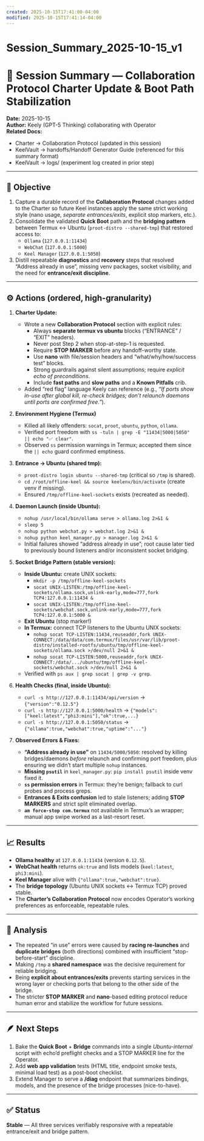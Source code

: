 ```yaml
---
created: 2025-10-15T17:41:00-04:00
modified: 2025-10-15T17:41:14-04:00
---
```


# Session_Summary_2025-10-15_v1

# 🧭 Session Summary — Collaboration Protocol Charter Update & Boot Path Stabilization

**Date:** 2025-10-15  
**Author:** Keely (GPT-5 Thinking) collaborating with Operator  
**Related Docs:**  
- Charter → Collaboration Protocol (updated in this session)  
- KeelVault → handoffs/Handoff Generator Guide (referenced for this summary format)  
- KeelVault → logs/ (experiment log created in prior step)  

---

## 🎯 Objective

1) Capture a durable record of the **Collaboration Protocol** changes added to the Charter so future Keel instances apply the same strict working style (nano usage, *separate entrances/exits*, explicit stop markers, etc.).  
2) Consolidate the validated **Quick Boot** path and the **bridging pattern** between Termux ↔ Ubuntu (`proot-distro --shared-tmp`) that restored access to:
   - `Ollama` (`127.0.0.1:11434`)
   - `WebChat` (`127.0.0.1:5000`)
   - `Keel Manager` (`127.0.0.1:5050`)
3) Distill repeatable **diagnostics** and **recovery** steps that resolved “Address already in use”, missing venv packages, socket visibility, and the need for **entrance/exit discipline**.

---

## ⚙️ Actions (ordered, high-granularity)

1. **Charter Update:**  
   - Wrote a new **Collaboration Protocol** section with explicit rules:
     - Always **separate termux vs ubuntu** blocks (“ENTRANCE” / “EXIT” headers).  
     - Never post Step 2 when stop-at-step-1 is requested.  
     - Require **STOP MARKER** before any handoff-worthy state.  
     - Use **nano** with file/session headers and “what/why/how/success test” blocks.  
     - Strong guardrails against silent assumptions; require *explicit echo of preconditions*.  
     - Include **fast paths** and **slow paths** and a **Known Pitfalls** crib.  
   - Added “red flag” language Keely can reference (e.g., *“If ports show in-use after global kill, re-check bridges; don’t relaunch daemons until ports are confirmed free.”*).

2. **Environment Hygiene (Termux)**  
   - Killed all likely offenders: `socat`, `proot`, `ubuntu`, `python`, `ollama`.  
   - Verified port freedom with `ss -tuln | grep -E "11434|5000|5050" || echo "✅ clear"`.  
   - Observed `ss` permission warnings in Termux; accepted them since the `|| echo` guard confirmed emptiness.

3. **Entrance → Ubuntu (shared tmp):**  
   - `proot-distro login ubuntu --shared-tmp` (critical so `/tmp` is shared).  
   - `cd /root/offline-keel && source keelenv/bin/activate` (create venv if missing).  
   - Ensured `/tmp/offline-keel-sockets` exists (recreated as needed).

4. **Daemon Launch (inside Ubuntu):**  
   - `nohup /usr/local/bin/ollama serve > ollama.log 2>&1 &`  
   - `sleep 5`  
   - `nohup python webchat.py > webchat.log 2>&1 &`  
   - `nohup python keel_manager.py > manager.log 2>&1 &`  
   - Initial failures showed “address already in use”; root cause later tied to previously bound listeners and/or inconsistent socket bridging.

5. **Socket Bridge Pattern (stable version):**
   - **Inside Ubuntu:** create UNIX sockets:  
     - `mkdir -p /tmp/offline-keel-sockets`  
     - `socat UNIX-LISTEN:/tmp/offline-keel-sockets/ollama.sock,unlink-early,mode=777,fork TCP4:127.0.0.1:11434 &`  
     - `socat UNIX-LISTEN:/tmp/offline-keel-sockets/webchat.sock,unlink-early,mode=777,fork TCP4:127.0.0.1:5000 &`
   - **Exit Ubuntu** (stop marker!)  
   - **In Termux:** connect TCP listeners to the Ubuntu UNIX sockets:  
     - `nohup socat TCP-LISTEN:11434,reuseaddr,fork UNIX-CONNECT:/data/data/com.termux/files/usr/var/lib/proot-distro/installed-rootfs/ubuntu/tmp/offline-keel-sockets/ollama.sock >/dev/null 2>&1 &`  
     - `nohup socat TCP-LISTEN:5000,reuseaddr,fork UNIX-CONNECT:/data/.../ubuntu/tmp/offline-keel-sockets/webchat.sock >/dev/null 2>&1 &`
   - Verified with `ps aux | grep socat | grep -v grep`.

6. **Health Checks (final, inside Ubuntu):**  
   - `curl -s http://127.0.0.1:11434/api/version` → `{"version":"0.12.5"}`  
   - `curl -s http://127.0.0.1:5000/health` → `{"models":["keel:latest","phi3:mini"],"ok":true,...}`  
   - `curl -s http://127.0.0.1:5050/status` → `{"ollama":true,"webchat":true,"uptime":"..."}`

7. **Observed Errors & Fixes:**  
   - **“Address already in use”** on `11434/5000/5050`: resolved by killing bridges/daemons *before* relaunch and confirming port freedom, plus ensuring we didn’t start multiple `nohup` instances.  
   - **Missing `psutil`** in `keel_manager.py`: `pip install psutil` inside venv fixed it.  
   - **`ss` permission errors** in Termux: they’re benign; fallback to curl probes and process greps.  
   - **Entrances & Exits confusion** led to stale listeners; adding **STOP MARKERS** and strict split eliminated overlap.  
   - **`am force-stop com.termux`** not available in Termux’s `am` wrapper; manual app swipe worked as a last-resort reset.

---

## 📈 Results

- **Ollama healthy** at `127.0.0.1:11434` (version `0.12.5`).  
- **WebChat health** returns `ok:true` and lists models (`keel:latest`, `phi3:mini`).  
- **Keel Manager** alive with `{"ollama":true,"webchat":true}`.  
- The **bridge topology** (Ubuntu UNIX sockets ↔ Termux TCP) proved stable.  
- The **Charter’s Collaboration Protocol** now encodes Operator’s working preferences as enforceable, repeatable rules.

---

## 🧠 Analysis

- The repeated “in use” errors were caused by **racing re-launches** and **duplicate bridges** (both directions) combined with insufficient “stop-before-start” discipline.  
- Making `/tmp` a **shared namespace** was the decisive requirement for reliable bridging.  
- Being **explicit about entrances/exits** prevents starting services in the wrong layer or checking ports that belong to the other side of the bridge.  
- The stricter **STOP MARKER** and **nano**-based editing protocol reduce human error and stabilize the workflow for future sessions.

---

## 🪶 Next Steps

1) Bake the **Quick Boot** + **Bridge** commands into a single *Ubuntu-internal* script with echo’d preflight checks and a STOP MARKER line for the Operator.  
2) Add **web app validation** tests (HTML title, endpoint smoke tests, minimal load test) as a post-boot checklist.  
3) Extend Manager to serve a **/diag** endpoint that summarizes bindings, models, and the presence of the bridge processes (nice-to-have).

---

## ✅ Status

**Stable** — All three services verifiably responsive with a repeatable entrance/exit and bridge pattern.
